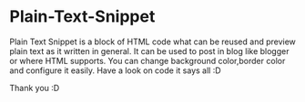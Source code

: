 # Plain-Text-Snippet
Plain Text Snippet is a block of HTML code what can be reused and preview plain text as it written in general. It can be used to post in blog like blogger or where HTML supports.
You can change background color,border color and configure it easily. Have a look on code it says all :D

Thank you :D
